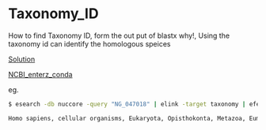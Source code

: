 # Taxonomy_ID

How to find Taxonomy ID, form the out put of blastx
why!, Using the taxonomy id can identify the homologous speices 

[Solution](https://www.biostars.org/p/367121/)

[NCBI_enterz_conda](https://anaconda.org/bioconda/entrez-direct)

eg.
```bash
$ esearch -db nuccore -query "NG_047018" | elink -target taxonomy | efetch -format native -mode xml | grep ScientificName | awk -F ">|<" 'BEGIN{ORS=", ";}{print $3;}'

Homo sapiens, cellular organisms, Eukaryota, Opisthokonta, Metazoa, Eumetazoa, Bilateria, Deuterostomia, Chordata, Craniata, Vertebrata, Gnathostomata, Teleostomi, Euteleostomi, Sarcopterygii, Dipnotetrapodomorpha, Tetrapoda, Amniota, Mammalia, Theria, Eutheria, Boreoeutheria, Euarchontoglires, Primates, Haplorrhini, Simiiformes, Catarrhini, Hominoidea, Hominidae, Homininae, Homo,

```

